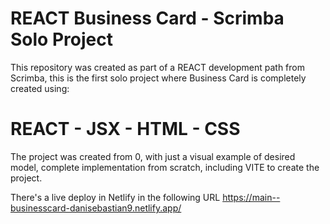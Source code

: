 # REACT Business Card - Scrimba Solo Project

This repository was created as part of a REACT development path from Scrimba, this is the first solo project 
where Business Card is completely created using:

# REACT - JSX - HTML - CSS 

The project was created from 0, with just a visual example of desired model, complete implementation from scratch, 
including VITE to create the project. 

There's a live deploy in Netlify in the following URL https://main--businesscard-danisebastian9.netlify.app/

